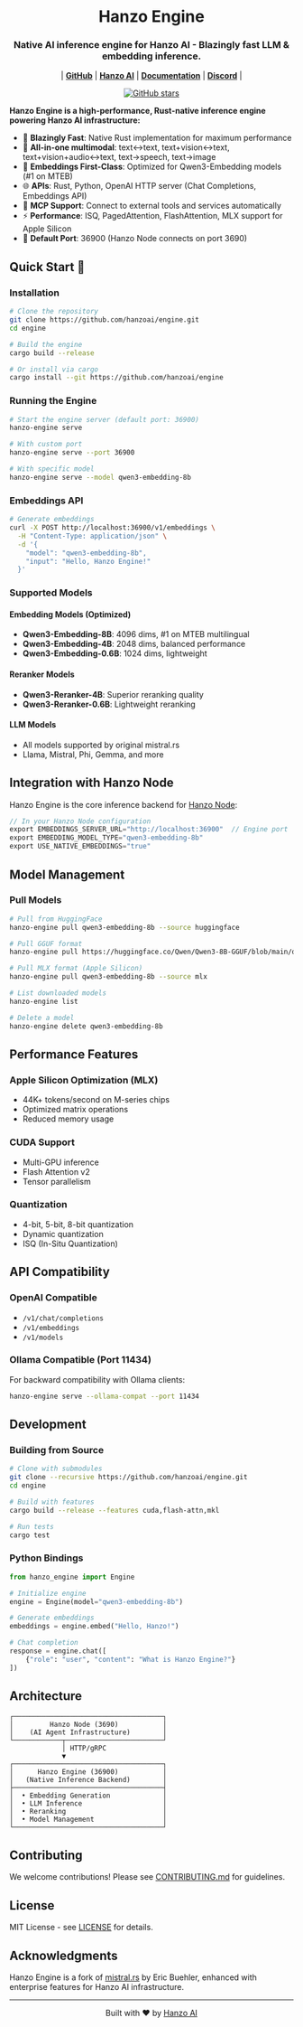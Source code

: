 <a name="top"></a>
<h1 align="center">
  Hanzo Engine
</h1>

<h3 align="center">
Native AI inference engine for Hanzo AI - Blazingly fast LLM & embedding inference.
</h3>

<p align="center">
| <a href="https://github.com/hanzoai/engine"><b>GitHub</b></a> | <a href="https://hanzo.ai"><b>Hanzo AI</b></a> | <a href="https://docs.hanzo.ai/engine"><b>Documentation</b></a> | <a href="https://discord.gg/hanzoai"><b>Discord</b></a> |
</p>

<p align="center">
  <a href="https://github.com/hanzoai/engine/stargazers">
    <img src="https://img.shields.io/github/stars/hanzoai/engine?style=social&label=Star" alt="GitHub stars">
  </a>
</p>

**Hanzo Engine is a high-performance, Rust-native inference engine powering Hanzo AI infrastructure:**

- 🚀 **Blazingly Fast**: Native Rust implementation for maximum performance
- 🔮 **All-in-one multimodal**: text↔text, text+vision↔text, text+vision+audio↔text, text→speech, text→image
- 🎯 **Embeddings First-Class**: Optimized for Qwen3-Embedding models (#1 on MTEB)
- 🌐 **APIs**: Rust, Python, OpenAI HTTP server (Chat Completions, Embeddings API)
- 🔗 **MCP Support**: Connect to external tools and services automatically
- ⚡ **Performance**: ISQ, PagedAttention, FlashAttention, MLX support for Apple Silicon
- 🔧 **Default Port**: 36900 (Hanzo Node connects on port 3690)

## Quick Start 🚀

### Installation

```bash
# Clone the repository
git clone https://github.com/hanzoai/engine.git
cd engine

# Build the engine
cargo build --release

# Or install via cargo
cargo install --git https://github.com/hanzoai/engine
```

### Running the Engine

```bash
# Start the engine server (default port: 36900)
hanzo-engine serve

# With custom port
hanzo-engine serve --port 36900

# With specific model
hanzo-engine serve --model qwen3-embedding-8b
```

### Embeddings API

```bash
# Generate embeddings
curl -X POST http://localhost:36900/v1/embeddings \
  -H "Content-Type: application/json" \
  -d '{
    "model": "qwen3-embedding-8b",
    "input": "Hello, Hanzo Engine!"
  }'
```

### Supported Models

#### Embedding Models (Optimized)
- **Qwen3-Embedding-8B**: 4096 dims, #1 on MTEB multilingual
- **Qwen3-Embedding-4B**: 2048 dims, balanced performance
- **Qwen3-Embedding-0.6B**: 1024 dims, lightweight

#### Reranker Models
- **Qwen3-Reranker-4B**: Superior reranking quality
- **Qwen3-Reranker-0.6B**: Lightweight reranking

#### LLM Models
- All models supported by original mistral.rs
- Llama, Mistral, Phi, Gemma, and more

## Integration with Hanzo Node

Hanzo Engine is the core inference backend for [Hanzo Node](https://github.com/hanzoai/node):

```rust
// In your Hanzo Node configuration
export EMBEDDINGS_SERVER_URL="http://localhost:36900"  // Engine port
export EMBEDDING_MODEL_TYPE="qwen3-embedding-8b"
export USE_NATIVE_EMBEDDINGS="true"
```

## Model Management

### Pull Models

```bash
# Pull from HuggingFace
hanzo-engine pull qwen3-embedding-8b --source huggingface

# Pull GGUF format
hanzo-engine pull https://huggingface.co/Qwen/Qwen3-8B-GGUF/blob/main/qwen3-8b-q5_k_m.gguf

# Pull MLX format (Apple Silicon)
hanzo-engine pull qwen3-embedding-8b --source mlx

# List downloaded models
hanzo-engine list

# Delete a model
hanzo-engine delete qwen3-embedding-8b
```

## Performance Features

### Apple Silicon Optimization (MLX)
- 44K+ tokens/second on M-series chips
- Optimized matrix operations
- Reduced memory usage

### CUDA Support
- Multi-GPU inference
- Flash Attention v2
- Tensor parallelism

### Quantization
- 4-bit, 5-bit, 8-bit quantization
- Dynamic quantization
- ISQ (In-Situ Quantization)

## API Compatibility

### OpenAI Compatible
- `/v1/chat/completions`
- `/v1/embeddings`
- `/v1/models`

### Ollama Compatible (Port 11434)
For backward compatibility with Ollama clients:
```bash
hanzo-engine serve --ollama-compat --port 11434
```

## Development

### Building from Source

```bash
# Clone with submodules
git clone --recursive https://github.com/hanzoai/engine.git
cd engine

# Build with features
cargo build --release --features cuda,flash-attn,mkl

# Run tests
cargo test
```

### Python Bindings

```python
from hanzo_engine import Engine

# Initialize engine
engine = Engine(model="qwen3-embedding-8b")

# Generate embeddings
embeddings = engine.embed("Hello, Hanzo!")

# Chat completion
response = engine.chat([
    {"role": "user", "content": "What is Hanzo Engine?"}
])
```

## Architecture

```
┌─────────────────────────────────────┐
│         Hanzo Node (3690)           │
│    (AI Agent Infrastructure)        │
└────────────┬────────────────────────┘
             │ HTTP/gRPC
             ▼
┌─────────────────────────────────────┐
│      Hanzo Engine (36900)           │
│   (Native Inference Backend)        │
├─────────────────────────────────────┤
│  • Embedding Generation             │
│  • LLM Inference                    │
│  • Reranking                        │
│  • Model Management                 │
└─────────────────────────────────────┘
```

## Contributing

We welcome contributions! Please see [CONTRIBUTING.md](CONTRIBUTING.md) for guidelines.

## License

MIT License - see [LICENSE](LICENSE) for details.

## Acknowledgments

Hanzo Engine is a fork of [mistral.rs](https://github.com/EricLBuehler/mistral.rs) by Eric Buehler, enhanced with enterprise features for Hanzo AI infrastructure.

---

<p align="center">
  Built with ❤️ by <a href="https://hanzo.ai">Hanzo AI</a>
</p>